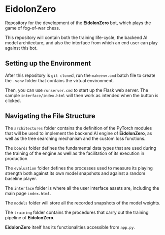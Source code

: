 # EidolonZero
Repository for the development of the **EidolonZero** bot, which plays the game of fog-of-war chess.

This repository will contain both the training life-cycle, the backend AI model architecture,
and also the interface from which an end user can play against this bot.

## Setting up the Environment

After this repository is `git clone`d,
run the `makeenv.cmd` batch file to create the `.venv` folder that contains the virtual environment.

Then, you can use `runserver.cmd` to start up the Flask web server.
The sample `interface/index.html` will then work as intended when the button is clicked.

## Navigating the File Structure

The `architectures` folder contains the definition of the PyTorch modules
that will be used to implement the backend AI engine of **EidolonZero**,
as well as the tree searching mechanism and the custom loss functions.

The `boards` folder defines the fundamental data types that are used
during the training of the engine as well as the facilitation of its execution in production.

The `evaluation` folder defines the processes used to measure its playing strength
both against its own model snapshots and against a random baseline player.

The `interface` folder is where all the user interface assets are,
including the main page `index.html`.

The `models` folder will store all the recorded snapshots of the model weights.

The `training` folder contains the procedures that
carry out the training pipeline of **EidolonZero**.

**EidolonZero** itself has its functionalities accessible from `app.py`.

